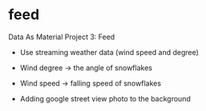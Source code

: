 # feed
Data As Material Project 3: Feed  

* Use streaming weather data (wind speed and degree)
* Wind degree -> the angle of snowflakes
* Wind speed -> falling speed of snowflakes

* Adding google street view photo to the background
